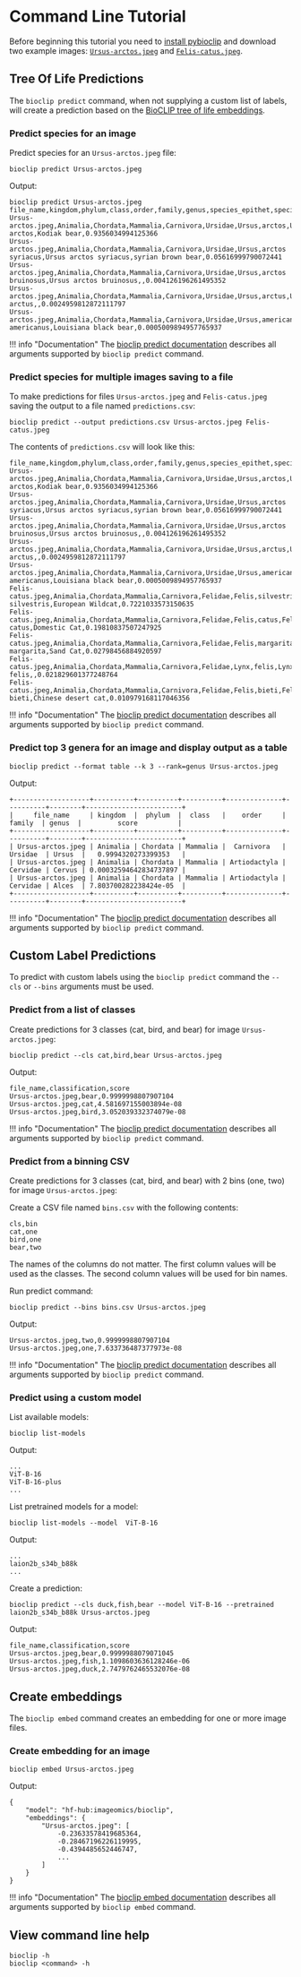 # Command Line Tutorial

Before beginning this tutorial you need to [install pybioclip](index.md#installation) and download two example images: [`Ursus-arctos.jpeg`](https://huggingface.co/spaces/imageomics/bioclip-demo/blob/ef075807a55687b320427196ac1662b9383f988f/examples/Ursus-arctos.jpeg)
and [`Felis-catus.jpeg`](https://huggingface.co/spaces/imageomics/bioclip-demo/blob/ef075807a55687b320427196ac1662b9383f988f/examples/Felis-catus.jpeg).

## Tree Of Life Predictions
The `bioclip predict` command, when not supplying a custom list of labels, will create a prediction based on the [BioCLIP tree of life embeddings](https://huggingface.co/spaces/imageomics/bioclip-demo/blob/main/txt_emb_species.npy).

### Predict species for an image

Predict species for an `Ursus-arctos.jpeg` file:
```console
bioclip predict Ursus-arctos.jpeg
```
Output:
```
bioclip predict Ursus-arctos.jpeg
file_name,kingdom,phylum,class,order,family,genus,species_epithet,species,common_name,score
Ursus-arctos.jpeg,Animalia,Chordata,Mammalia,Carnivora,Ursidae,Ursus,arctos,Ursus arctos,Kodiak bear,0.9356034994125366
Ursus-arctos.jpeg,Animalia,Chordata,Mammalia,Carnivora,Ursidae,Ursus,arctos syriacus,Ursus arctos syriacus,syrian brown bear,0.05616999790072441
Ursus-arctos.jpeg,Animalia,Chordata,Mammalia,Carnivora,Ursidae,Ursus,arctos bruinosus,Ursus arctos bruinosus,,0.004126196261495352
Ursus-arctos.jpeg,Animalia,Chordata,Mammalia,Carnivora,Ursidae,Ursus,arctus,Ursus arctus,,0.0024959812872111797
Ursus-arctos.jpeg,Animalia,Chordata,Mammalia,Carnivora,Ursidae,Ursus,americanus,Ursus americanus,Louisiana black bear,0.0005009894957765937
```
!!! info "Documentation"
    The [bioclip predict documentation](command-line-help.md/#bioclip-predict) describes all arguments supported by `bioclip predict` command.

### Predict species for multiple images saving to a file

To make predictions for files `Ursus-arctos.jpeg` and `Felis-catus.jpeg` saving the output to a file named `predictions.csv`:
```console
bioclip predict --output predictions.csv Ursus-arctos.jpeg Felis-catus.jpeg
```
The contents of `predictions.csv` will look like this: 
```
file_name,kingdom,phylum,class,order,family,genus,species_epithet,species,common_name,score
Ursus-arctos.jpeg,Animalia,Chordata,Mammalia,Carnivora,Ursidae,Ursus,arctos,Ursus arctos,Kodiak bear,0.9356034994125366
Ursus-arctos.jpeg,Animalia,Chordata,Mammalia,Carnivora,Ursidae,Ursus,arctos syriacus,Ursus arctos syriacus,syrian brown bear,0.05616999790072441
Ursus-arctos.jpeg,Animalia,Chordata,Mammalia,Carnivora,Ursidae,Ursus,arctos bruinosus,Ursus arctos bruinosus,,0.004126196261495352
Ursus-arctos.jpeg,Animalia,Chordata,Mammalia,Carnivora,Ursidae,Ursus,arctus,Ursus arctus,,0.0024959812872111797
Ursus-arctos.jpeg,Animalia,Chordata,Mammalia,Carnivora,Ursidae,Ursus,americanus,Ursus americanus,Louisiana black bear,0.0005009894957765937
Felis-catus.jpeg,Animalia,Chordata,Mammalia,Carnivora,Felidae,Felis,silvestris,Felis silvestris,European Wildcat,0.7221033573150635
Felis-catus.jpeg,Animalia,Chordata,Mammalia,Carnivora,Felidae,Felis,catus,Felis catus,Domestic Cat,0.19810837507247925
Felis-catus.jpeg,Animalia,Chordata,Mammalia,Carnivora,Felidae,Felis,margarita,Felis margarita,Sand Cat,0.02798456884920597
Felis-catus.jpeg,Animalia,Chordata,Mammalia,Carnivora,Felidae,Lynx,felis,Lynx felis,,0.021829601377248764
Felis-catus.jpeg,Animalia,Chordata,Mammalia,Carnivora,Felidae,Felis,bieti,Felis bieti,Chinese desert cat,0.010979168117046356
```
!!! info "Documentation"
    The [bioclip predict documentation](command-line-help.md/#bioclip-predict) describes all arguments supported by `bioclip predict` command.

### Predict top 3 genera for an image and display output as a table
```console
bioclip predict --format table --k 3 --rank=genus Ursus-arctos.jpeg
```

Output:
```
+-------------------+----------+----------+----------+--------------+----------+--------+------------------------+
|     file_name     | kingdom  |  phylum  |  class   |    order     |  family  | genus  |         score          |
+-------------------+----------+----------+----------+--------------+----------+--------+------------------------+
| Ursus-arctos.jpeg | Animalia | Chordata | Mammalia |  Carnivora   | Ursidae  | Ursus  |   0.9994320273399353   |
| Ursus-arctos.jpeg | Animalia | Chordata | Mammalia | Artiodactyla | Cervidae | Cervus | 0.00032594642834737897 |
| Ursus-arctos.jpeg | Animalia | Chordata | Mammalia | Artiodactyla | Cervidae | Alces  | 7.803700282238424e-05  |
+-------------------+----------+----------+----------+--------------+----------+--------+------------------------+
```

!!! info "Documentation"
    The [bioclip predict documentation](command-line-help.md/#bioclip-predict) describes all arguments supported by `bioclip predict` command.

## Custom Label Predictions
To predict with custom labels using the `bioclip predict` command the `--cls` or `--bins` arguments must be used.

### Predict from a list of classes
Create predictions for 3 classes (cat, bird, and bear) for image `Ursus-arctos.jpeg`:
```console
bioclip predict --cls cat,bird,bear Ursus-arctos.jpeg
```
Output:
```
file_name,classification,score
Ursus-arctos.jpeg,bear,0.9999998807907104
Ursus-arctos.jpeg,cat,4.581697155003894e-08
Ursus-arctos.jpeg,bird,3.052039332374079e-08
```
!!! info "Documentation"
    The [bioclip predict documentation](command-line-help.md/#bioclip-predict) describes all arguments supported by `bioclip predict` command.

### Predict from a binning CSV
Create predictions for 3 classes (cat, bird, and bear) with 2 bins (one, two) for image `Ursus-arctos.jpeg`:

Create a CSV file named `bins.csv` with the following contents:
```
cls,bin
cat,one
bird,one
bear,two
```
The names of the columns do not matter. The first column values will be used as the classes. The second column values will be used for bin names.

Run predict command:
```console
bioclip predict --bins bins.csv Ursus-arctos.jpeg
```

Output:
```
Ursus-arctos.jpeg,two,0.9999998807907104
Ursus-arctos.jpeg,one,7.633736487377973e-08
```
!!! info "Documentation"
    The [bioclip predict documentation](command-line-help.md/#bioclip-predict) describes all arguments supported by `bioclip predict` command.

### Predict using a custom model
List available models:
```console
bioclip list-models
```
Output:
```
...
ViT-B-16
ViT-B-16-plus
...
```
List pretrained models for a model:
```console
bioclip list-models --model  ViT-B-16
```
Output:
```
...
laion2b_s34b_b88k
...
```
Create a prediction:
```console
bioclip predict --cls duck,fish,bear --model ViT-B-16 --pretrained laion2b_s34b_b88k Ursus-arctos.jpeg
```
Output:
```
file_name,classification,score
Ursus-arctos.jpeg,bear,0.9999988079071045
Ursus-arctos.jpeg,fish,1.1098603636128246e-06
Ursus-arctos.jpeg,duck,2.7479762465532076e-08
```

## Create embeddings
The `bioclip embed` command creates an embedding for one or more image files.

### Create embedding for an image
```console
bioclip embed Ursus-arctos.jpeg
```
Output:
```
{
    "model": "hf-hub:imageomics/bioclip",
    "embeddings": {
        "Ursus-arctos.jpeg": [
            -0.23633578419685364,
            -0.28467196226119995,
            -0.4394485652446747,
            ...
        ]
    }
}
```
!!! info "Documentation"
    The [bioclip embed documentation](command-line-help.md/#bioclip-embed) describes all arguments supported by `bioclip embed` command.

## View command line help
```console
bioclip -h
bioclip <command> -h
```
